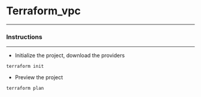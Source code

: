 # Terraform_vpc
-----------

### Instructions
----------
- Initialize the project, download the providers
```
terraform init
```
- Preview the project
```
terraform plan
```
